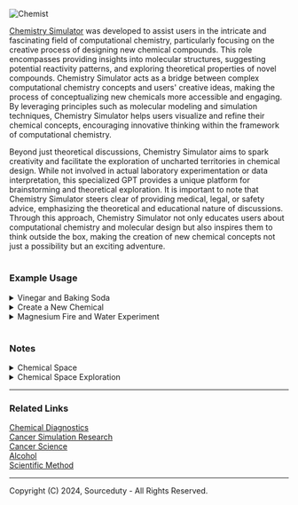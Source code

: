 ![Chemist](https://github.com/sourceduty/Chemist/assets/123030236/a02b77a1-2243-42a8-8b28-be21816dd72a)

[Chemistry Simulator](https://chat.openai.com/g/g-pnIVeOtxZ-chemistry-simulator) was developed to assist users in the intricate and fascinating field of computational chemistry, particularly focusing on the creative process of designing new chemical compounds. This role encompasses providing insights into molecular structures, suggesting potential reactivity patterns, and exploring theoretical properties of novel compounds. Chemistry Simulator acts as a bridge between complex computational chemistry concepts and users' creative ideas, making the process of conceptualizing new chemicals more accessible and engaging. By leveraging principles such as molecular modeling and simulation techniques, Chemistry Simulator helps users visualize and refine their chemical concepts, encouraging innovative thinking within the framework of computational chemistry.

Beyond just theoretical discussions, Chemistry Simulator aims to spark creativity and facilitate the exploration of uncharted territories in chemical design. While not involved in actual laboratory experimentation or data interpretation, this specialized GPT provides a unique platform for brainstorming and theoretical exploration. It is important to note that Chemistry Simulator steers clear of providing medical, legal, or safety advice, emphasizing the theoretical and educational nature of discussions. Through this approach, Chemistry Simulator not only educates users about computational chemistry and molecular design but also inspires them to think outside the box, making the creation of new chemical concepts not just a possibility but an exciting adventure.

#
### Example Usage

<details><summary>Vinegar and Baking Soda</summary>
<br>

  ```

Acetic Acid (CH3COOH) + Sodium Bicarbonate (NaHCO3) -> Sodium Acetate (CH3COONa) + Water (H2O) + Carbon Dioxide (CO2)

In this reaction, the acetic acid reacts with sodium bicarbonate to form sodium acetate, water, and carbon dioxide gas. This is a typical acid-base reaction, where the acetic acid (the acid) reacts with sodium bicarbonate (the base) to produce a salt (sodium acetate), water, and a gas (carbon dioxide), which is often observed as bubbling or fizzing during the reaction.

 ```

<br>
</details>

<details><summary>Create a New Chemical</summary>
<br>
  
  ```

Let's start with a conceptual example. Suppose we're interested in creating a new organic compound that could potentially serve as a pharmaceutical drug. We might decide that it should:

- Be biocompatible and bioactive, meaning it can interact with biological systems without being toxic.

- Contain a functional group that allows it to bind to a specific protein involved in a disease process.

- Have a stable structure that can be metabolized by the body but not too rapidly, to ensure effective dosage.

Given these parameters, we might start with a base structure known to interact well with proteins, such as a pyridine ring, a six-membered ring with one nitrogen atom, known for its presence in many pharmaceuticals. To this, we might add functional groups like:

- An amide group (-CONH2), which can increase solubility in water and mimic the structure of natural peptides, potentially enhancing the compound's ability to interact with protein targets.

- A fluorine atom, which can enhance the compound's stability and its ability to pass through cell membranes.

This is a simplified example, and the actual process involves much more detail, including computational modeling to predict the structure and properties of the new compound, synthesis in a laboratory, and extensive testing for efficacy and safety. 

 ```

<br>
</details>

<details><summary>Magnesium Fire and Water Experiment</summary>
<br>

 ```

Chemistry Simulator was asked to rewrite a helpful tip for campers who want to intensify their initial magnesium fire to get a campfire started faster. The original tip is "When using a magnesium fire starter use water to intensify the initial initial flame with care to ensure safety and effectiveness." and Chemistry Simulator didn't agree. Chemistry Simulator was also asked about using wet paper and wet wood to cause an intensified fire.

Chemistry Simulator's Response:

When using a magnesium fire starter, avoid blowing directly on the initial magnesium flames to prevent scattering the hot magnesium particles, which can lead to a hazard. Instead, gently fan the air above the flames to encourage the fire to spread to your tinder. Do not add water to the magnesium flames. Water can react violently with burning magnesium, producing hydrogen gas and potentially causing a more intense fire. After igniting the magnesium shavings, carefully add your tinder and kindling, gradually building up the fire.

Chemistry Simulator's Rationale:

1. Avoiding Water: Magnesium burns at a very high temperature, and adding water can cause a hazardous reaction. Water can decompose, releasing hydrogen gas, which is highly flammable and can lead to an explosion. This reaction is not only dangerous but can also extinguish your fire-starting efforts.

2. Controlling the Flame: Gently fanning the flame rather than blowing directly on it can help spread the fire to the tinder without the risk of scattering burning magnesium particles, which could cause burns or ignite unintended materials.

3. Building the Fire Safely: Adding tinder and then kindling in small amounts allows you to control the growth of the fire, ensuring it becomes stable and strong enough to last.

Chemistry Simulator's Note:

Avoid Using Water: Introducing water to a magnesium fire is a hazardous action and is strongly discouraged. Magnesium burns at a temperature of around 3,100°C (5,610°F), and when water is added to a magnesium fire, it can cause the magnesium to react more violently. This is because magnesium can react with water at high temperatures to produce magnesium oxide and hydrogen gas,  which can lead to an explosion if there's a sufficient concentration and a source of ignition.

Wet Paper and Wood:

When paper and wood are wet, the water content in them needs to be evaporated before they can catch fire, which requires additional energy. This might initially slow down the combustion process because some of the heat from the magnesium fire would be used to evaporate the water. However, once the water is driven off and the temperatures become sufficiently high, the wet paper and wood can also catch fire.

 ```

<br>
</details>

#
### Notes

<details><summary>Chemical Space</summary>
<br>

![Chemicals](https://github.com/sourceduty/Chemistry_Simulator/assets/123030236/dad878b1-5da0-422b-9d35-d1753d1ebb03)

The concept of "chemical space" refers to the theoretical array of all possible chemical compounds. Estimating the actual number of chemicals that could exist in this space is highly speculative and varies greatly depending on the constraints and definitions used. However, several estimates have been proposed by researchers, often based on potential combinations of elements in the periodic table, their valence structures, and plausible molecular architectures.

### Chemical Space Estimates

1. Small Organic Molecules

Focus is typically on small organic molecules relevant to pharmaceuticals. The number of possible drug-like molecules is estimated to range from 10^23 to 10^60. These estimates consider combinations of typical organic elements such as carbon, hydrogen, oxygen, and nitrogen in various ring and chain structures up to a certain molecular weight.

> 10^60 = 100,000,000,000,000,000,000,000,000,000,000,000,000,000,000,000,000,000,000,000

> 10^60 in words is "ten duotrigintillion."

2. Extended Chemical Universe

Considering larger or more complex molecules, including biopolymers or synthetic materials, significantly expands the chemical space. Including elements like sulfur, phosphorus, or halogens, or increasing the molecular size limit, greatly increases the number of possible compounds.

The vast size of chemical space presents significant challenges for researchers attempting to discover useful new substances, as only a tiny fraction of potential compounds have ever been synthesized or tested. Techniques such as virtual screening and computational predictions are used to navigate this vast space more efficiently.

<br>
</details>

<details><summary>Chemical Space Exploration</summary>
<br>

![Chemist](https://github.com/sourceduty/Chemistry_Simulator/assets/123030236/f2f269c0-c5b0-4b61-9903-940516e44cda)

Size and Complexity

The potential chemical space is enormous, with estimates ranging into the billions or even more unique molecules when considering all possible combinations of atoms and bonds. Handling this immense variety and volume of data is a major computational challenge.

High-dimensional Data

Chemical compounds can be represented in many ways, such as molecular graphs, SMILES strings, or multidimensional vectors in a feature space. Managing and processing this high-dimensional data requires advanced algorithms and significant computational resources.

Sparse Data 

Despite the vast size of chemical space, only a tiny fraction of it has been explored and characterized. This sparsity of known data makes it difficult to train predictive models that can reliably extrapolate to unknown regions of chemical space.

Computational Methods

- Quantum Chemistry Calculations: Accurately predicting the properties of molecules requires quantum mechanical calculations, which are computationally expensive and time-consuming.
- Machine Learning Models: Machine learning has become a key tool in predicting molecular properties and suggesting potential candidates for synthesis. However, developing models that are both accurate and generalizable across different regions of chemical space is challenging.

Screening and Synthesis Constraints

Identifying promising candidates within chemical space for synthesis and testing is non-trivial. Constraints related to the feasibility of synthesis, cost, and the physical properties of materials (like stability and toxicity) must be considered.

Integration of Theoretical and Experimental Data

Bridging the gap between theoretical predictions and experimental validations is critical. Theoretical models must be continually updated and refined based on experimental results to improve their predictive accuracy.

Navigational Strategies

- Virtual Screening: Using computational techniques to evaluate large libraries of compounds quickly to identify those with desirable properties.
- De Novo Design: Generating novel molecular structures from scratch using guided algorithms that optimize for desired properties.

Interdisciplinary Collaboration

Effective chemical space exploration often requires collaboration across disciplines, including chemistry, computer science, material science, and biology, to integrate different perspectives and approaches.

<br>
</details>

***
### Related Links

[Chemical Diagnostics](https://chat.openai.com/g/g-Yn1ecDq4f-chemical-diagnostics)
<br>
[Cancer Simulation Research](https://chat.openai.com/g/g-rJ2Onux8b-cancer-simulation-research)
<br>
[Cancer Science](https://chat.openai.com/g/g-ALM4A85O7-cancer-science)
<br>
[Alcohol](https://chat.openai.com/g/g-6MZEIdPKC-alcohol)
<br>
[Scientific Method](https://chat.openai.com/g/g-9P8NY6lCl-scientific-method)


***
Copyright (C) 2024, Sourceduty - All Rights Reserved.
